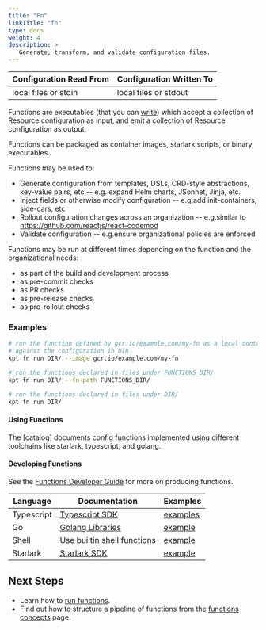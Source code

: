 ```yaml
---
title: "Fn"
linkTitle: "fn"
type: docs
weight: 4
description: >
   Generate, transform, and validate configuration files.
---
```


<!--mdtogo:Short
    Generate, transform, and validate configuration files.
-->

<!--mdtogo:Long-->

| Configuration Read From | Configuration Written To |
| ----------------------- | ------------------------ |
| local files or stdin    | local files or stdout    |

Functions are executables (that you can [write][Functions Developer Guide])
which accept a collection of Resource configuration as input, and emit a
collection of Resource configuration as output.

Functions can be packaged as container images, starlark scripts, or binary
executables.

<!--mdtogo-->

Functions may be used to:

- Generate configuration from templates, DSLs, CRD-style abstractions,
  key-value pairs, etc.-- e.g. expand Helm charts, JSonnet, Jinja, etc.
- Inject fields or otherwise modify configuration -- e.g.add init-containers,
  side-cars, etc
- Rollout configuration changes across an organization -- e.g.similar to
  <https://github.com/reactjs/react-codemod>
- Validate configuration -- e.g.ensure organizational policies are enforced

Functions may be run at different times depending on the function and
the organizational needs:

- as part of the build and development process
- as pre-commit checks
- as PR checks
- as pre-release checks
- as pre-rollout checks

### Examples

<!--mdtogo:Examples-->

```sh
# run the function defined by gcr.io/example.com/my-fn as a local container
# against the configuration in DIR
kpt fn run DIR/ --image gcr.io/example.com/my-fn
```

```sh
# run the functions declared in files under FUNCTIONS_DIR/
kpt fn run DIR/ --fn-path FUNCTIONS_DIR/
```

```sh
# run the functions declared in files under DIR/
kpt fn run DIR/
```

<!--mdtogo-->

#### Using Functions

The [catalog] documents config functions implemented using different toolchains
like starlark, typescript, and golang.

#### Developing Functions

See the [Functions Developer Guide] for more on producing functions.

| Language   | Documentation               | Examples                    |
| ---------- | --------------------------- | --------------------------- |
| Typescript | [Typescript SDK]            | [examples][sdk-ts-examples] |
| Go         | [Golang Libraries]          | [example][golang-example]   |
| Shell      | Use builtin shell functions | [example][shell-example]    |
| Starlark   | [Starlark SDK]              | [example][starlark-example] |

## Next Steps

- Learn how to [run functions].
- Find out how to structure a pipeline of functions from the
  [functions concepts] page.

[Functions Developer Guide]: /guides/producer/functions/
[Typescript SDK]: /guides/producer/functions/ts/
[sdk-ts-examples]: https://github.com/GoogleContainerTools/kpt-functions-sdk/tree/master/ts/demo-functions/src/
[Golang Libraries]: /guides/producer/functions/golang/
[golang-example]: https://github.com/GoogleContainerTools/kpt-functions-catalog/tree/master/functions/go/set-namespace/
[shell-example]: https://github.com/kubernetes-sigs/kustomize/blob/master/functions/examples/template-heredoc-cockroachdb/image/cockroachdb-template.sh
[Starlark SDK]: /guides/producer/functions/starlark/
[starlark-example]: https://github.com/GoogleContainerTools/kpt-functions-catalog/blob/master/functions/starlark/set_namespace.star
[run functions]: /guides/consumer/function/
[functions concepts]: /concepts/functions/
